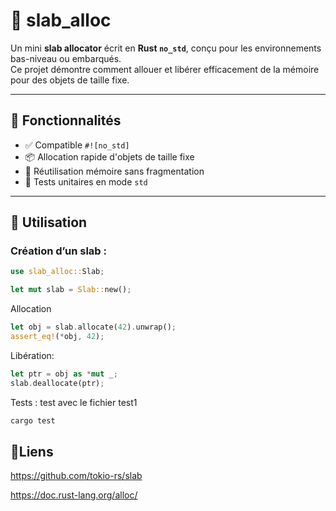 # 🧱 slab_alloc

Un mini **slab allocator** écrit en **Rust `no_std`**, conçu pour les environnements bas-niveau ou embarqués.  
Ce projet démontre comment allouer et libérer efficacement de la mémoire pour des objets de taille fixe.

---

## 🚀 Fonctionnalités

- ✅ Compatible `#![no_std]`
- 📦 Allocation rapide d'objets de taille fixe
- 🧠 Réutilisation mémoire sans fragmentation
- 🧪 Tests unitaires en mode `std`

---

## 🔧 Utilisation

### Création d’un slab :

```rust
use slab_alloc::Slab;

let mut slab = Slab::new();

```
Allocation
```rust
let obj = slab.allocate(42).unwrap();
assert_eq!(*obj, 42);
```
Libération:
```rust
let ptr = obj as *mut _;
slab.deallocate(ptr);
```
Tests : test avec le fichier test1
```rust
cargo test
```
## 📎Liens
https://github.com/tokio-rs/slab

https://doc.rust-lang.org/alloc/
